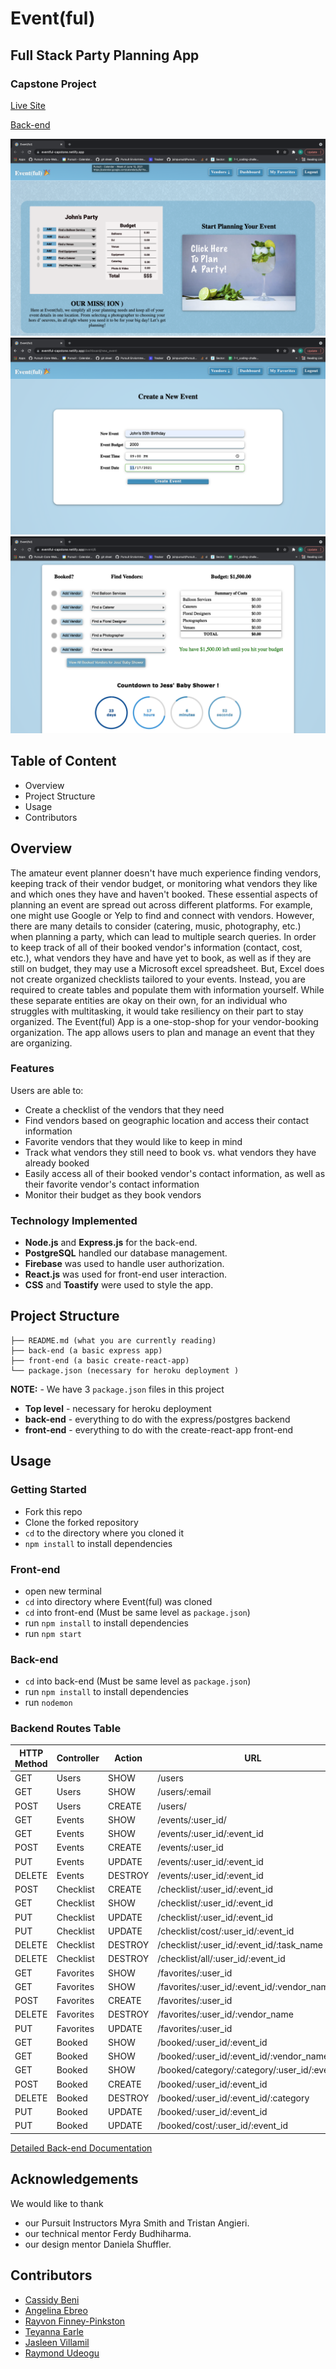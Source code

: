 # Event(ful) 
## Full Stack Party Planning App
### Capstone Project

[Live Site](https://eventful-capstone.netlify.app/)

[Back-end](https://eventful-capstone.herokuapp.com/)

![Landing Page](./images/LandingPageImg.png)
![Create an Event Page](./images/CreateEvent.png)
![Event Page](./images/Event.png)

## Table of Content
* Overview
* Project Structure
* Usage 
* Contributors

## Overview
The amateur event planner doesn't have much experience finding vendors, keeping track of their vendor budget, or monitoring what vendors they like and which ones they have and haven't booked. These essential aspects of planning an event are spread out across different platforms. For example, one might use Google or Yelp to find and connect with vendors. However, there are many details to consider (catering, music, photography, etc.) when planning a party, which can lead to multiple search queries. In order to keep track of all of their booked vendor's information (contact, cost, etc.), what vendors they have and have yet to book, as well as if they are still on budget, they may use a Microsoft excel spreadsheet. But, Excel does not create organized checklists tailored to your events. Instead, you are required to create tables and populate them with information yourself. While these separate entities are okay on their own, for an individual who struggles with multitasking, it would take resiliency on their part to stay organized.
The Event(ful) App is a one-stop-shop for your vendor-booking organization. The app allows users to plan and manage an event that they are organizing.

### Features

 Users are able to:
* Create a checklist of the vendors that they need
* Find vendors based on geographic location and access their contact information
* Favorite vendors that they would like to keep in mind
* Track what vendors they still need to book vs. what vendors they have already booked
* Easily access all of their booked vendor's contact information, as well as their favorite vendor's contact information
* Monitor their budget as they book vendors

### Technology Implemented
* **Node.js** and **Express.js** for the back-end.
* **PostgreSQL** handled our database management.
* **Firebase** was used to handle user authorization.
* **React.js** was used for front-end user interaction.
* **CSS** and **Toastify** were used to style the app.

## Project Structure

```
├── README.md (what you are currently reading)
├── back-end (a basic express app)
├── front-end (a basic create-react-app)
└── package.json (necessary for heroku deployment )
```

**NOTE:** - We have 3 `package.json` files in this project

- **Top level** - necessary for heroku deployment
- **back-end** - everything to do with the express/postgres backend
- **front-end** - everything to do with the create-react-app front-end


## Usage
### Getting Started
* Fork this repo
* Clone the forked repository
* `cd` to the directory where you cloned it
* `npm install` to install dependencies

### Front-end
* open new terminal
* `cd` into directory where Event(ful) was cloned
* `cd` into front-end (Must be same level as `package.json`)
* run `npm install` to install dependencies
* run `npm start`

### Back-end
* `cd` into back-end (Must be same level as `package.json`)
* run `npm install` to install dependencies
* run `nodemon`

### Backend Routes Table 

| HTTP Method | Controller | Action | URL
| ----------- | ----------- | ----------- | ----------- |
| GET | Users | SHOW | /users |
| GET |Users | SHOW | /users/:email |
| POST | Users | CREATE | /users/ |
| GET | Events | SHOW | /events/:user_id/ |
| GET | Events | SHOW | /events/:user_id/:event_id |
| POST | Events | CREATE | /events/:user_id |
| PUT | Events | UPDATE | /events/:user_id/:event_id |
| DELETE | Events | DESTROY | /events/:user_id/:event_id|
| POST | Checklist | CREATE | /checklist/:user_id/:event_id |
| GET | Checklist | SHOW | /checklist/:user_id/:event_id |
| PUT | Checklist | UPDATE | /checklist/:user_id/:event_id |
| PUT | Checklist | UPDATE | /checklist/cost/:user_id/:event_id |
| DELETE | Checklist | DESTROY | /checklist/:user_id/:event_id/:task_name |
| DELETE | Checklist | DESTROY | /checklist/all/:user_id/:event_id |
| GET | Favorites | SHOW | /favorites/:user_id |
| GET | Favorites | SHOW | /favorites/:user_id/:event_id/:vendor_name |
| POST | Favorites| CREATE | /favorites/:user_id |
| DELETE | Favorites| DESTROY | /favorites/:user_id/:vendor_name |
| PUT |Favorites | UPDATE | /favorites/:user_id |
| GET | Booked | SHOW | /booked/:user_id/:event_id  |
| GET | Booked | SHOW | /booked/:user_id/:event_id/:vendor_name  |
| GET | Booked | SHOW | /booked/category/:category/:user_id/:event_id  |
| POST | Booked| CREATE | /booked/:user_id/:event_id |
| DELETE | Booked| DESTROY | /booked/:user_id/:event_id/:category |
| PUT | Booked | UPDATE | /booked/:user_id/:event_id |
| PUT | Booked | UPDATE | /booked/cost/:user_id/:event_id |



[Detailed Back-end Documentation](https://documenter.getpostman.com/view/16788389/UUy65PT5)



## Acknowledgements
We would like to thank 
* our Pursuit Instructors Myra Smith and Tristan Angieri.
* our technical mentor Ferdy Budhiharma.
* our design mentor Daniela Shuffler.







## Contributors
* [Cassidy Beni](https://github.com/cassidybeni)
* [Angelina Ebreo](https://github.com/angelinaebreo)
* [Rayvon Finney-Pinkston](https://github.com/rayfinn55)
* [Teyanna Earle](https://github.com/teyannaearle)
* [Jasleen Villamil](https://github.com/jasleenv)
* [Raymond Udeogu](https://github.com/rayu117)
